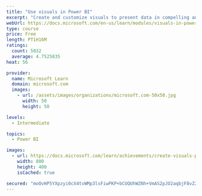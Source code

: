 ```yaml
---
title: "Use visuals in Power BI"
excerpt: "Create and customize visuals to present data in compelling and insightful ways."
webUrl: https://docs.microsoft.com/en-us/learn/modules/visuals-in-power-bi/
type: course
price: Free
length: PT1H16M
ratings:
  count: 5032
  average: 4.7525835
heat: 56

provider:
  name: Microsoft Learn
  domain: microsoft.com
  images:
    - url: /assets/images/organizations/microsoft.com-50x50.jpg
      width: 50
      height: 50

levels:
  - Intermediate

topics:
  - Power BI

images:
  - url: https://docs.microsoft.com/learn/achievements/create-visuals-power-bi-desktop-social.png
    width: 800
    height: 400
    isCached: true

secured: "moOvHP5YXpzyi0cX4tvWMp3lsFiwPKP+bCUQUhWZNh+VmAS2pJO2aqbjF8vZzs2jXFTFdYNWj2LAq1mnu3Q7dobaIBovDT2PV40J0QDORHmIMnPod3uKX+WiwFRp93AeB4PaKTrH4zgNQf1xZuIwzDq+P+YjsARCbQzCRv6xhPG7bj2hLX1vn+8TTTuMcKyoXUvs1/uwLzjR6DYsp/Q0ZpRoIgBkqScRmmhH/NzF3UxPjYPwmatLdljd5dA8RzooJzd3iyrNWGYZJKX+gLB6nnYHxS+nIFp8v5JsHXKel4tAI1LDGsrUjfaauanGc6r2E6je0OpZmBi///SBjV6FSVDuThPvE1N9rTj61MtZwqg8B8reow/08BbGLAO5Y9nYz6SGHxyAYQpwGvN4GOW7R6KEtI/XPxfaVFXu0QDJYE0=;lpDgOmyxNouUBE5zjIRTnA=="
---
```


